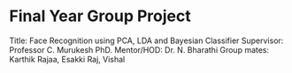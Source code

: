 # Final Year Group Project

Title: Face Recognition using PCA, LDA and Bayesian Classifier
Supervisor: Professor C. Murukesh
PhD. Mentor/HOD: Dr. N. Bharathi
Group mates: Karthik Rajaa, Esakki Raj, Vishal
